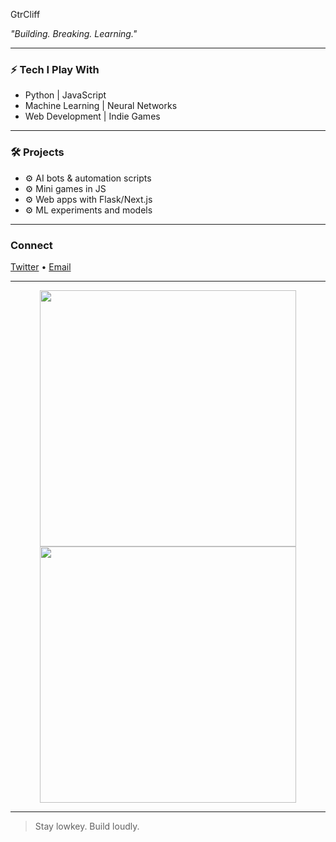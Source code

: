 
GtrCliff

_"Building. Breaking. Learning."_

---

### ⚡ Tech I Play With
- Python | JavaScript
- Machine Learning | Neural Networks
- Web Development | Indie Games

---

### 🛠 Projects
- ⚙️ AI bots & automation scripts
- ⚙️ Mini games in JS
- ⚙️ Web apps with Flask/Next.js
- ⚙️ ML experiments and models

---

### Connect
[Twitter](https://twitter.com/YourTwitterHandle) • [Email](mailto:gtrcliff.ke@gmail.com)

---

<div align="center">
  <img src="https://github-readme-stats.vercel.app/api?username=YourUsername&show_icons=true&theme=gruvbox&hide_title=true&hide_border=true" width="410">
  <img src="https://github-readme-streak-stats.herokuapp.com/?user=YourUsername&theme=gruvbox&hide_border=true" width="410">
</div>

---
> Stay lowkey. Build loudly.

